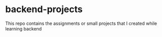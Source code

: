 # backend-projects
This repo contains the assignments or small projects that I created while learning backend 
